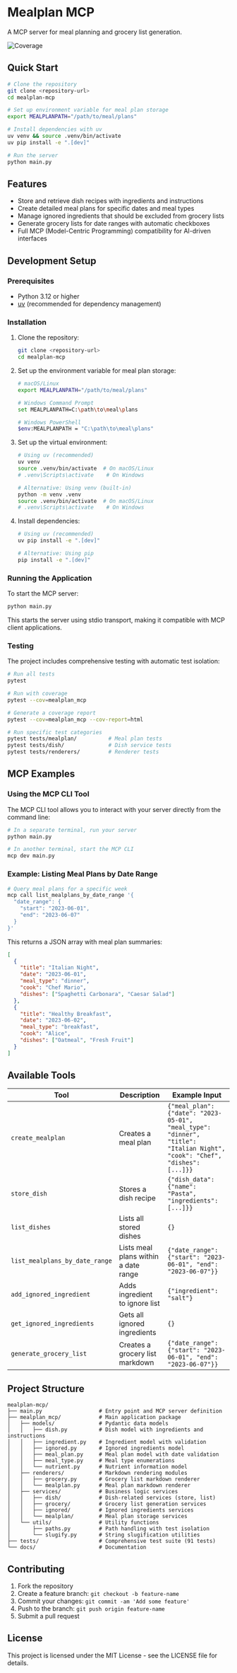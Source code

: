 # Mealplan MCP

A MCP server for meal planning and grocery list generation.

![Coverage](./badges/coverage.svg)

## Quick Start

```bash
# Clone the repository
git clone <repository-url>
cd mealplan-mcp

# Set up environment variable for meal plan storage
export MEALPLANPATH="/path/to/meal/plans"

# Install dependencies with uv
uv venv && source .venv/bin/activate
uv pip install -e ".[dev]"

# Run the server
python main.py
```

## Features

- Store and retrieve dish recipes with ingredients and instructions
- Create detailed meal plans for specific dates and meal types
- Manage ignored ingredients that should be excluded from grocery lists
- Generate grocery lists for date ranges with automatic checkboxes
- Full MCP (Model-Centric Programming) compatibility for AI-driven interfaces

## Development Setup

### Prerequisites

- Python 3.12 or higher
- [uv](https://github.com/astral-sh/uv) (recommended for dependency management)

### Installation

1. Clone the repository:
   ```bash
   git clone <repository-url>
   cd mealplan-mcp
   ```

2. Set up the environment variable for meal plan storage:
   ```bash
   # macOS/Linux
   export MEALPLANPATH="/path/to/meal/plans"

   # Windows Command Prompt
   set MEALPLANPATH=C:\path\to\meal\plans

   # Windows PowerShell
   $env:MEALPLANPATH = "C:\path\to\meal\plans"
   ```

3. Set up the virtual environment:
   ```bash
   # Using uv (recommended)
   uv venv
   source .venv/bin/activate  # On macOS/Linux
   # .venv\Scripts\activate    # On Windows

   # Alternative: Using venv (built-in)
   python -m venv .venv
   source .venv/bin/activate  # On macOS/Linux
   # .venv\Scripts\activate    # On Windows
   ```

4. Install dependencies:
   ```bash
   # Using uv (recommended)
   uv pip install -e ".[dev]"

   # Alternative: Using pip
   pip install -e ".[dev]"
   ```

### Running the Application

To start the MCP server:

```bash
python main.py
```

This starts the server using stdio transport, making it compatible with MCP client applications.

### Testing

The project includes comprehensive testing with automatic test isolation:

```bash
# Run all tests
pytest

# Run with coverage
pytest --cov=mealplan_mcp

# Generate a coverage report
pytest --cov=mealplan_mcp --cov-report=html

# Run specific test categories
pytest tests/mealplan/          # Meal plan tests
pytest tests/dish/              # Dish service tests
pytest tests/renderers/         # Renderer tests
```

## MCP Examples

### Using the MCP CLI Tool

The MCP CLI tool allows you to interact with your server directly from the command line:

```bash
# In a separate terminal, run your server
python main.py

# In another terminal, start the MCP CLI
mcp dev main.py
```

### Example: Listing Meal Plans by Date Range

```bash
# Query meal plans for a specific week
mcp call list_mealplans_by_date_range '{
  "date_range": {
    "start": "2023-06-01",
    "end": "2023-06-07"
  }
}'
```

This returns a JSON array with meal plan summaries:

```json
[
  {
    "title": "Italian Night",
    "date": "2023-06-01",
    "meal_type": "dinner",
    "cook": "Chef Mario",
    "dishes": ["Spaghetti Carbonara", "Caesar Salad"]
  },
  {
    "title": "Healthy Breakfast",
    "date": "2023-06-02",
    "meal_type": "breakfast",
    "cook": "Alice",
    "dishes": ["Oatmeal", "Fresh Fruit"]
  }
]
```



## Available Tools

| Tool | Description | Example Input |
|------|-------------|--------------|
| `create_mealplan` | Creates a meal plan | `{"meal_plan": {"date": "2023-05-01", "meal_type": "dinner", "title": "Italian Night", "cook": "Chef", "dishes": [...]}}` |
| `store_dish` | Stores a dish recipe | `{"dish_data": {"name": "Pasta", "ingredients": [...]}}` |
| `list_dishes` | Lists all stored dishes | `{}` |
| `list_mealplans_by_date_range` | Lists meal plans within a date range | `{"date_range": {"start": "2023-06-01", "end": "2023-06-07"}}` |
| `add_ignored_ingredient` | Adds ingredient to ignore list | `{"ingredient": "salt"}` |
| `get_ignored_ingredients` | Gets all ignored ingredients | `{}` |
| `generate_grocery_list` | Creates a grocery list markdown | `{"date_range": {"start": "2023-06-01", "end": "2023-06-07"}}` |

## Project Structure

```
mealplan-mcp/
├── main.py                  # Entry point and MCP server definition
├── mealplan_mcp/            # Main application package
│   ├── models/              # Pydantic data models
│   │   ├── dish.py          # Dish model with ingredients and instructions
│   │   ├── ingredient.py    # Ingredient model with validation
│   │   ├── ignored.py       # Ignored ingredients model
│   │   ├── meal_plan.py     # Meal plan model with date validation
│   │   ├── meal_type.py     # Meal type enumerations
│   │   └── nutrient.py      # Nutrient information model
│   ├── renderers/           # Markdown rendering modules
│   │   ├── grocery.py       # Grocery list markdown renderer
│   │   └── mealplan.py      # Meal plan markdown renderer
│   ├── services/            # Business logic services
│   │   ├── dish/            # Dish-related services (store, list)
│   │   ├── grocery/         # Grocery list generation services
│   │   ├── ignored/         # Ignored ingredients services
│   │   └── mealplan/        # Meal plan storage services
│   └── utils/               # Utility functions
│       ├── paths.py         # Path handling with test isolation
│       └── slugify.py       # String slugification utilities
├── tests/                   # Comprehensive test suite (91 tests)
└── docs/                    # Documentation
```

## Contributing

1. Fork the repository
2. Create a feature branch: `git checkout -b feature-name`
3. Commit your changes: `git commit -am 'Add some feature'`
4. Push to the branch: `git push origin feature-name`
5. Submit a pull request

## License

This project is licensed under the MIT License - see the LICENSE file for details.
